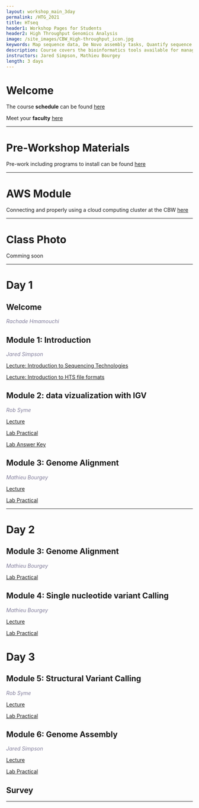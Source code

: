 ```yaml
---
layout: workshop_main_3day
permalink: /HTG_2021
title: HTseq
header1: Workshop Pages for Students
header2: High Throughput Genomics Analysis
image: /site_images/CBW_High-throughput_icon.jpg
keywords: Map sequence data, De Novo assembly tasks, Quantify sequence data
description: Course covers the bioinformatics tools available for managing and interpreting high-throughput sequencing data, where the focus is on Illumina reads although information is applicable to all sequencer reads.
instructors: Jared Simpson, Mathieu Bourgey
length: 3 days
---
```


# Welcome <a id="welcome"></a>

The course **schedule** can be found [here](https://bioinformaticsdotca.github.io/HTG_2021_schedule)

Meet your **faculty** [here](https://drive.google.com/file/d/1AJSfddo8b1prEcv8zIYIrECucUA8whK-/view?usp=sharing)


***

# Pre-Workshop Materials <a id="preworkshop"></a>

Pre-work including programs to install can be found [here](https://forms.gle/yFoqNwLyo3LGxmXs5)

***

# AWS Module <a id="preworkshop"></a>

Connecting and properly using a cloud computing cluster at the CBW [here](https://bioinformaticsdotca.github.io/AWS_v2_2021)
***

# Class Photo

Comming soon


***

# Day 1 <a id="day1"></a>

## Welcome

*<font color="#827e9c">Rachade Hmamouchi</font>*



## Module 1: Introduction

*<font color="#827e9c">Jared Simpson</font>*

[Lecture:  Introduction to Sequencing Technologies](https://drive.google.com/file/d/1MJipArV8SUc_7arXiXkNbQ1QTidLfqf4/view?usp=sharing)

[Lecture: Introduction to HTS file formats](https://drive.google.com/file/d/1Q0rPo53ICrNhkKsPMJVawmPgevC7Eh63/view?usp=sharing)

## Module 2: data vizualization with IGV

*<font color="#827e9c">Rob Syme</font>*

[Lecture](https://drive.google.com/file/d/1RYdDaTxf9FXZS9RMZfPo85QsXDT5fRrB/view?usp=sharing)

[Lab Practical](HTG_2021/CBW_HTseq_module2/lab.html)

[Lab Answer Key](HTG_2021/CBW_HTseq_module2/lab_answers.html)


## Module 3: Genome Alignment

*<font color="#827e9c">Mathieu Bourgey</font>*

[Lecture](https://drive.google.com/file/d/15hy-fOn7rQHxPEPaXmhNZ-1_N-R_Sfm0/view?usp=sharing)

[Lab Practical](https://bioinformaticsdotca.github.io/htg_2021_module3_lab)

***

# Day 2 <a id="day2"></a>

## Module 3: Genome Alignment

*<font color="#827e9c">Mathieu Bourgey</font>*

[Lab Practical](https://bioinformaticsdotca.github.io/htg_2021_module3_lab)

## Module 4: Single nucleotide variant Calling

*<font color="#827e9c">Mathieu Bourgey</font>*

[Lecture](https://drive.google.com/file/d/1CcqgplR1KD7TdLOaK_ZqifAqzNy7ZIrv/view?usp=sharing)

[Lab Practical](https://bioinformaticsdotca.github.io/htg_2021_module4_lab)


# Day 3 <a id="day3"></a>

## Module 5: Structural Variant Calling

*<font color="#827e9c">Rob Syme</font>*

[Lecture]()

[Lab Practical]()

## Module 6: Genome Assembly

*<font color="#827e9c">Jared Simpson</font>*

[Lecture](https://drive.google.com/file/d/1AlEzENO7255ymBqUzNNVv5nx9OTgEddp/view?usp=sharing)

[Lab Practical](https://github.com/bioinformatics-ca/HTG_2021/blob/master/Module6/Module6_lab.md)



## Survey
***





